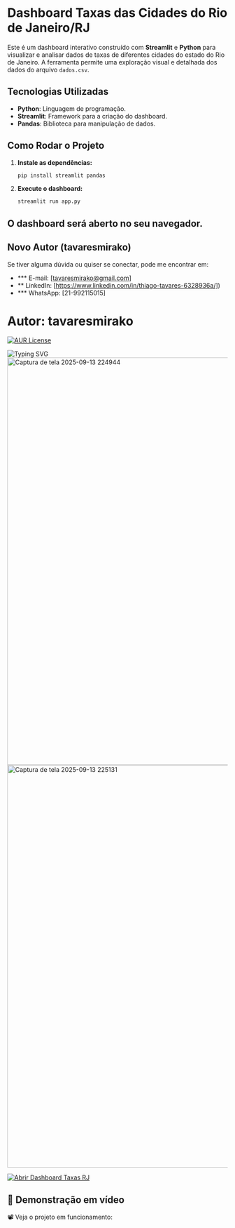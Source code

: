 # Dashboard Taxas das Cidades do Rio de Janeiro/RJ

Este é um dashboard interativo construído com **Streamlit** e **Python** para visualizar e analisar dados de taxas de diferentes cidades do estado do Rio de Janeiro. A ferramenta permite uma exploração visual e detalhada dos dados do arquivo `dados.csv`.

## Tecnologias Utilizadas

* **Python**: Linguagem de programação.
* **Streamlit**: Framework para a criação do dashboard.
* **Pandas**: Biblioteca para manipulação de dados.

## Como Rodar o Projeto

1.  **Instale as dependências:**
    ```bash
    pip install streamlit pandas
    ```
2.  **Execute o dashboard:**
    ```bash
    streamlit run app.py
    ```
O dashboard será aberto no seu navegador.
---

## Novo Autor (tavaresmirako)

Se tiver alguma dúvida ou quiser se conectar, pode me encontrar em:

* *** E-mail: [tavaresmirako@gmail.com]
* ** LinkedIn: [https://www.linkedin.com/in/thiago-tavares-6328936a/])
* *** WhatsApp: [21-992115015]

# Autor: tavaresmirako 
[![AUR License](https://img.shields.io/aur/license/LICENSE)](https://github.com/LeandroTimoteo/Projeto-dashboard-de-taxas/blob/master/LICENSE)

![Typing SVG](https://readme-typing-svg.demolab.com?font=Fira+Code&weight=600&size=24&pause=500&color=32CD32&center=true&vCenter=true&width=800&lines=%F0%9F%94%90+Autenticando+Usu%C3%A1rio...;%F0%9F%9B%A0%EF%B8%8F+Dashboard-taxas-das-Cidades+do+Rio+de+Janeiro)
<img width="1900" height="929" alt="Captura de tela 2025-09-13 224944" src="https://github.com/user-attachments/assets/033ddf87-cc6e-4d62-9d26-0801920f55ad" />
<img width="1909" height="918" alt="Captura de tela 2025-09-13 225131" src="https://github.com/user-attachments/assets/12c2d762-3016-4fa9-b091-3da856e92a2c" />

<a href="https://bit.ly/3Kgl5pS" target="_blank">
  <img src="https://img.shields.io/badge/Dashboard--taxas--RJ-Abrir-blue?style=for-the-badge&logo=streamlit" alt="Abrir Dashboard Taxas RJ" />
</a>



## 🎥 Demonstração em vídeo
📽️ Veja o projeto em funcionamento: 




